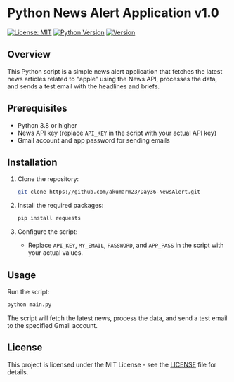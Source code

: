 # Python News Alert Application v1.0

[![License: MIT](https://img.shields.io/badge/License-MIT-white.svg)](https://opensource.org/licenses/MIT)
[![Python Version](https://img.shields.io/badge/python-3.9-gold.svg)](https://www.python.org/downloads/release/python-390/)
[![Version](https://img.shields.io/badge/version-1.0-silver.svg)](https://github.com/your-username/your-repo)

## Overview

This Python script is a simple news alert application that fetches the latest news articles related to "apple" using the News API, processes the data, and sends a test email with the headlines and briefs.

## Prerequisites

- Python 3.8 or higher
- News API key (replace `API_KEY` in the script with your actual API key)
- Gmail account and app password for sending emails

## Installation

1. Clone the repository:

   ```bash
   git clone https://github.com/akumarm23/Day36-NewsAlert.git
   ```

2. Install the required packages:

   ```bash
   pip install requests
   ```

3. Configure the script:

   - Replace `API_KEY`, `MY_EMAIL`, `PASSWORD`, and `APP_PASS` in the script with your actual values.

## Usage

Run the script:

```bash
python main.py
```

The script will fetch the latest news, process the data, and send a test email to the specified Gmail account.

## License

This project is licensed under the MIT License - see the [LICENSE](LICENSE) file for details.
